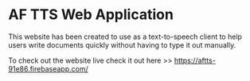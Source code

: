 # AF TTS Web Application

This website has been created to use as a text-to-speech client to help users write documents quickly without having to type it out manually.

To check out the website live check it out here >> https://aftts-91e86.firebaseapp.com/
